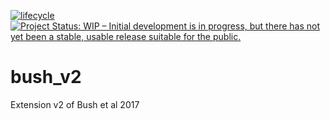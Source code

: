 
<!-- [![DOI](https://zenodo.org/badge/DOI/10.5281/zenodo.4588336.svg)](https://doi.org/10.5281/zenodo.4588336) -->

<!-- [![Build
Status](https://github.com/rkrug/ROriginStamp/actions/workflows/ci-eb.yaml/badge.svg)](https://github.com/rkrug/ROriginStamp/actions/workflows/ci-eb.yaml) -->
<!-- [![Coverage
Status](https://img.shields.io/codecov/c/github/rkrug/ROriginStamp/master.svg)](https://codecov.io/github/rkrug/ROriginStamp?branch=master) -->

[![lifecycle](https://img.shields.io/badge/lifecycle-stable-green.svg)](https://www.tidyverse.org/lifecycle/#stable)
[![Project Status: WIP – Initial development is in progress, but there has not yet been a stable, usable release suitable for the public.](https://www.repostatus.org/badges/latest/active.svg)](https://www.repostatus.org/#active)


# bush_v2
 Extension v2 of Bush et al 2017
